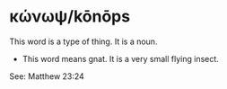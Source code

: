 # κώνωψ/kōnōps
This word is a type of thing. It is a noun.
* This word means gnat. It is a very small flying insect.

See: Matthew 23:24
